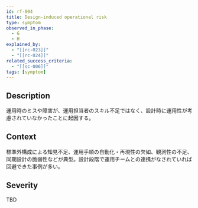 ```yaml
---
id: rf-004
title: Design-induced operational risk
type: symptom
observed_in_phase:
  - G
  - H
explained_by:
  - "[[rc-023]]"
  - "[[rc-024]]"
related_success_criteria:
  - "[[sc-006]]"
tags: [symptom]
---
```


## Description
運用時のミスや障害が、運用担当者のスキル不足ではなく、設計時に運用性が考慮されていなかったことに起因する。

## Context
標準外構成による知見不足、運用手順の自動化・再現性の欠如、観測性の不足、同期設計の脆弱性などが典型。設計段階で運用チームとの連携がなされていれば回避できた事例が多い。

## Severity
TBD
